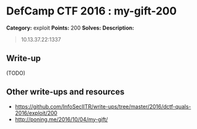 # DefCamp CTF 2016 : my-gift-200

**Category:** exploit
**Points:** 200
**Solves:**
**Description:**

> 10.13.37.22:1337

## Write-up

(TODO)

## Other write-ups and resources

* https://github.com/InfoSecIITR/write-ups/tree/master/2016/dctf-quals-2016/exploit/200
* http://poning.me/2016/10/04/my-gift/
